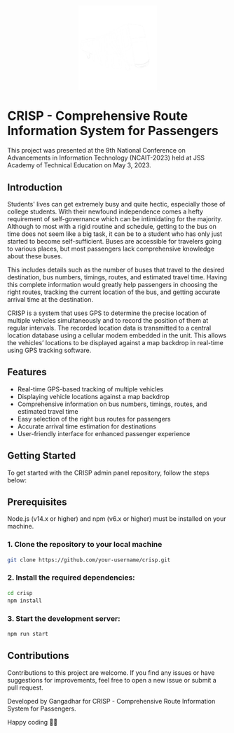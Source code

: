 <p align="center">
    <img width="180" src="https://github.com/Gangadhar24377/CRISP/blob/main/src/images/crisp%20white-m1.png" alt="Material Bread logo">
</p>

# CRISP - Comprehensive Route Information System for Passengers

This project was presented at the 9th National Conference on Advancements in Information Technology (NCAIT-2023) held at JSS Academy of Technical Education on May 3, 2023.

## Introduction
Students' lives can get extremely busy and quite hectic, especially those of college students. With their newfound independence comes a hefty requirement of self-governance which can be intimidating for the majority. Although to most with a rigid routine and schedule, getting to the bus on time does not seem like a big task, it can be to a student who has only just started to become self-sufficient. Buses are accessible for travelers going to various places, but most passengers lack comprehensive knowledge about these buses.

This includes details such as the number of buses that travel to the desired destination, bus numbers, timings, routes, and estimated travel time. Having this complete information would greatly help passengers in choosing the right routes, tracking the current location of the bus, and getting accurate arrival time at the destination.

CRISP is a system that uses GPS to determine the precise location of multiple vehicles simultaneously and to record the position of them at regular intervals. The recorded location data is transmitted to a central location database using a cellular modem embedded in the unit. This allows the vehicles’ locations to be displayed against a map backdrop in real-time using GPS tracking software.

## Features
- Real-time GPS-based tracking of multiple vehicles
- Displaying vehicle locations against a map backdrop
- Comprehensive information on bus numbers, timings, routes, and estimated travel time
- Easy selection of the right bus routes for passengers
- Accurate arrival time estimation for destinations
- User-friendly interface for enhanced passenger experience

## Getting Started
To get started with the CRISP admin panel repository, follow the steps below:
## Prerequisites
Node.js (v14.x or higher) and npm (v6.x or higher) must be installed on your machine.

### 1. Clone the repository to your local machine
```bash
git clone https://github.com/your-username/crisp.git
```
### 2. Install the required dependencies:
```bash
cd crisp
npm install
```
### 3. Start the development server:
```bash
npm run start
```
## Contributions
Contributions to this project are welcome. If you find any issues or have suggestions for improvements, feel free to open a new issue or submit a pull request.

Developed by Gangadhar for CRISP - Comprehensive Route Information System for Passengers.

Happy coding 👨‍💻
